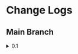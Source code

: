 # Change Logs

## Main Branch
<details>
<summary> 0.1 </summary>

<!-- summary 아래 한칸 공백 두어야함 -->
- 저장소 이동
</details>